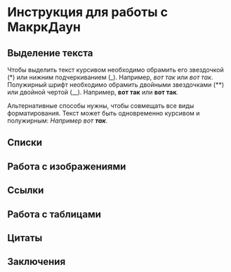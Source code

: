 # Инструкция для работы с МакркДаун

## Выделение текста

Чтобы выделить текст курсивом необходимо обрамить его звездочкой (*) или нижним подчеркиванием (_). Например, *вот так* или _вот так_.
Полужирный шрифт необходимо обрамить двойными звездочками (**) или двойной чертой (__). Например, **вот так** или __вот так__.

Альтернативные способы нужны, чтобы совмещать все виды форматирования. Текст может быть одновременно курсивом и полужирным:
_Например вот **так**_.

## Списки

## Работа с изображениями

## Ссылки

## Работа с таблицами 

## Цитаты 

## Заключения